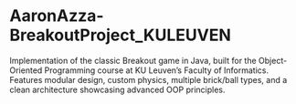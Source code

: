 # AaronAzza-BreakoutProject_KULEUVEN
Implementation of the classic Breakout game in Java, built for the Object-Oriented Programming course at KU Leuven’s Faculty of Informatics. Features modular design, custom physics, multiple brick/ball types, and a clean architecture showcasing advanced OOP principles.
